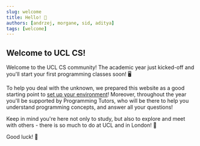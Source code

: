 ```yaml
---
slug: welcome
title: Hello! 👋
authors: [andrzej, morgane, sid, aditya]
tags: [welcome]
---
```


## Welcome to UCL CS!

Welcome to the UCL CS community! The academic year just kicked-off and you'll start your first programming classes soon! 🖥️

To help you deal with the unknown, we prepared this website as a good starting point to [set up your environment](docs/set-up-environment)!
Moreover, throughout the year you'll be supported by Programming Tutors, who will be there to help you understand programming concepts, and answer all your questions!

Keep in mind you're here not only to study, but also to explore and meet with others - there is so much to do at UCL and in London! 🎉

Good luck! 🥳
